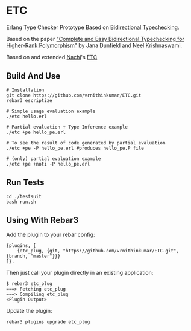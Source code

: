 ETC
=====


Erlang Type Checker Prototype Based on [Bidirectional Typechecking](https://arxiv.org/abs/1908.05839).

Based on the paper ["Complete and Easy Bidirectional Typechecking for Higher-Rank Polymorphism"](https://www.cl.cam.ac.uk/~nk480/bidir.pdf) by Jana Dunfield and Neel Krishnaswami.

Based on and extended [Nachi](https://github.com/nachivpn)'s [ETC](https://github.com/nachivpn/mt)

Build And Use
-----
    # Installation
    git clone https://github.com/vrnithinkumar/ETC.git
    rebar3 escriptize

    # Simple usage evaluation example
    ./etc hello.erl

    # Partial evaluation + Type Inference example
    ./etc +pe hello_pe.erl

    # To see the result of code generated by partial evaluation 
    ./etc +pe -P hello_pe.erl #produces hello_pe.P file

    # (only) partial evaluation example
    ./etc +pe +noti -P hello_pe.erl

Run Tests
-----
    cd ./testsuit
    bash run.sh

Using With Rebar3
-----

Add the plugin to your rebar config:

    {plugins, [
        {etc_plug, {git, "https://github.com/vrnithinkumar/ETC.git", {branch, "master"}}}
    ]}.

Then just call your plugin directly in an existing application:

    $ rebar3 etc_plug
    ===> Fetching etc_plug
    ===> Compiling etc_plug
    <Plugin Output>

Update the plugin:

    rebar3 plugins upgrade etc_plug
